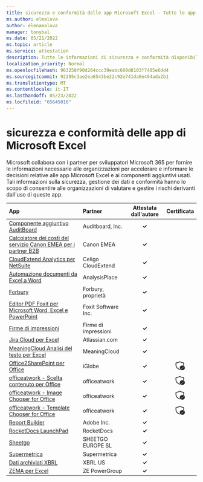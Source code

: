 ```yaml
---
title: sicurezza e conformità delle app Microsoft Excel - Tutte le app
ms.author: elmalova
author: elenamalova
manager: tonybal
ms.date: 05/21/2022
ms.topic: article
ms.service: attestation
description: Tutte le informazioni di sicurezza e conformità disponibili per tutte le app Microsoft Excel.
localization_priority: Normal
ms.openlocfilehash: 963258f90d264ccc39eabc608d8103f7405e6dd4
ms.sourcegitcommit: 92295c3ae2ea6543be22c92e741da0e494ada2b1
ms.translationtype: MT
ms.contentlocale: it-IT
ms.lasthandoff: 05/23/2022
ms.locfileid: "65645016"
---
```

# <a name="microsoft-excel-apps-security-and-compliance"></a>sicurezza e conformità delle app di Microsoft Excel

Microsoft collabora con i partner per sviluppatori Microsoft 365 per fornire le informazioni necessarie alle organizzazioni per accelerare e informare le decisioni relative alle app Microsoft Excel e ai componenti aggiuntivi usati. Tali informazioni sulla sicurezza, gestione dei dati e conformità hanno lo scopo di consentire alle organizzazioni di valutare e gestire i rischi derivanti dall'uso di queste app.

| **App** | **Partner** | **Attestata dall'autore** | **Certificata** |
|:--------|:------------|:----------------------:|:-------------:|
| [Componente aggiuntivo AuditBoard](./auditboard-inc-add-in.md) | Auditboard, Inc. | **✓** |  |
| [Calcolatore dei costi del servizio Canon EMEA per i partner B2B](./canon-emea-service-cost-calculator-for-b2b-partners.md) | Canon EMEA | **✓** |  |
| [CloudExtend Analytics per NetSuite](./celigo-cloudextend-analytics-for-netsuite.md) | Celigo CloudExtend | **✓** |  |
| [Automazione documenti da Excel a Word](./analysisplace-excel-to-word-document-automation.md) | AnalysisPlace | **✓** |  |
| [Forbury](./forbury-property.md) | Forbury, proprietà | **✓** |  |
| [Editor PDF Foxit per Microsoft Word, Excel e PowerPoint](./foxit-software-inc-pdf-editor-for-microsoft-word-excel-and-powerpoint.md) | Foxit Software Inc. | **✓** |  |
| [Firme di impressioni](./impression-signatures.md) | Firme di impressioni | **✓** |  |
| [Jira Cloud per Excel](./atlassiancom-jira-cloud-for-excel.md) | Atlassian.com | **✓** |  |
| [MeaningCloud Analisi del testo per Excel](./meaningcloud-text-analytics-for-excel.md) | MeaningCloud | **✓** |  |
| [Office2SharePoint per Office](./iglobe-office2sharepoint-for-office.md) | iGlobe | **✓** | <img alt="Certified application badge" src="../media/certified-badge.png" height="25" width="25" /> |
| [officeatwork - Scelta contenuto per Office](./officeatwork-officeatworkcontent-chooser-for-office.md) | officeatwork | **✓** | <img alt="Certified application badge" src="../media/certified-badge.png" height="25" width="25" /> |
| [officeatwork - Image Chooser for Office](./officeatwork-officeatworkimage-chooser-for-office.md) | officeatwork | **✓** | <img alt="Certified application badge" src="../media/certified-badge.png" height="25" width="25" /> |
| [officeatwork - Template Chooser for Office](./officeatwork-officeatworktemplate-chooser-for-office.md) | officeatwork | **✓** | <img alt="Certified application badge" src="../media/certified-badge.png" height="25" width="25" /> |
| [Report Builder](./adobe-inc-report-builder.md) | Adobe Inc. | **✓** |  |
| [RocketDocs LaunchPad](./rocketdocs-launchpad.md) | RocketDocs | **✓** |  |
| [Sheetgo](./sheetgo-europe-sl.md) | SHEETGO EUROPE SL | **✓** |  |
| [Supermetrica](./supermetrics.md) | Supermetrica | **✓** |  |
| [Dati archiviati XBRL](./xbrl-us-filed-data.md) | XBRL US | **✓** |  |
| [ZEMA per Excel](./ze-powergroup-zema-for-excel.md) | ZE PowerGroup | **✓** |  |
